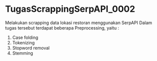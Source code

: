 # TugasScrappingSerpAPI_0002
Melakukan scrapping data lokasi restoran menggunakan SerpAPI
Dalam tugas tersebut terdapat beberapa Preprocessing, yaitu :
1. Case folding
2. Tokenizing
3. Stopword removal
4. Stemming
